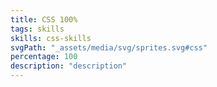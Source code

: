 ```yaml
---
title: CSS 100%
tags: skills
skills: css-skills 
svgPath: "_assets/media/svg/sprites.svg#css"
percentage: 100
description: "description"
---
```

